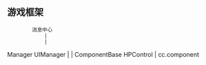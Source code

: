  ## 游戏框架
            消息中心
                |
                |
Manager     UIManager
    |           |
ComponentBase   HPControl
    |
cc.component    